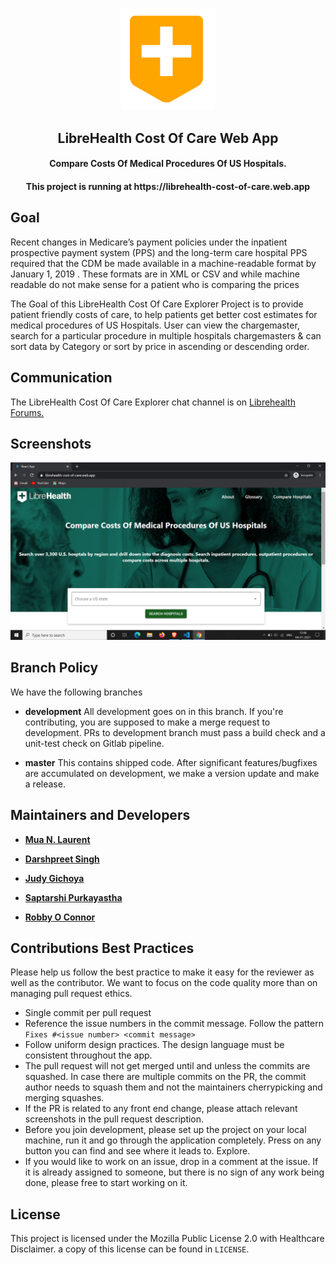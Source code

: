 <div align="center">
<p align="center"><img src="assets/app_icon.png" width="150"></p> 
<h2 align="center"><b>LibreHealth Cost Of Care Web App</b></h2>
<h4 align="center">Compare Costs Of Medical Procedures Of US Hospitals.</h4>
<h4 align="center">This project is running at https://librehealth-cost-of-care.web.app</h4>
</div>

## Goal

Recent changes in Medicare’s payment policies under the inpatient prospective payment system (PPS) and the long-term care hospital PPS required that the CDM be made available in a machine-readable format by January 1, 2019 . These formats are in XML or CSV and while machine readable do not make sense for a patient who is comparing the prices

The Goal of this LibreHealth Cost Of Care Explorer Project is to provide patient friendly costs of care, to help patients get better cost estimates for medical procedures of US Hospitals. User can view the chargemaster, search for a particular procedure in multiple hospitals chargemasters & can sort data by Category or sort by price in ascending or descending order.

## Communication

The LibreHealth Cost Of Care Explorer chat channel is on [Librehealth Forums.](https://forums.librehealth.io/)

## Screenshots

<img src="/assets/home.png">

## Branch Policy

We have the following branches

- **development** All development goes on in this branch. If you're contributing, you are supposed to make a merge request to development. PRs to development branch must pass a build check and a unit-test check on Gitlab pipeline.

- **master** This contains shipped code. After significant features/bugfixes are accumulated on development, we make a version update and make a release.

## Maintainers and Developers

- [**Mua N. Laurent**](https://gitlab.com/muarachmann)

- [**Darshpreet Singh**](https://gitlab.com/Darshpreet2000)

- [**Judy Gichoya**](https://gitlab.com/judywawira)

- [**Saptarshi Purkayastha**](https://gitlab.com/sunbiz)

- [**Robby O Connor**](https://gitlab.com/robbyoconnor)

## Contributions Best Practices

Please help us follow the best practice to make it easy for the reviewer as well as the contributor. We want to focus on the code quality more than on managing pull request ethics.

- Single commit per pull request
- Reference the issue numbers in the commit message. Follow the pattern ` Fixes #<issue number> <commit message>`
- Follow uniform design practices. The design language must be consistent throughout the app.
- The pull request will not get merged until and unless the commits are squashed. In case there are multiple commits on the PR, the commit author needs to squash them and not the maintainers cherrypicking and merging squashes.
- If the PR is related to any front end change, please attach relevant screenshots in the pull request description.
- Before you join development, please set up the project on your local machine, run it and go through the application completely. Press on any button you can find and see where it leads to. Explore.
- If you would like to work on an issue, drop in a comment at the issue. If it is already assigned to someone, but there is no sign of any work being done, please free to start working on it.

## License

This project is licensed under the Mozilla Public License 2.0 with Healthcare Disclaimer. a copy of this license can be found in `LICENSE`.
